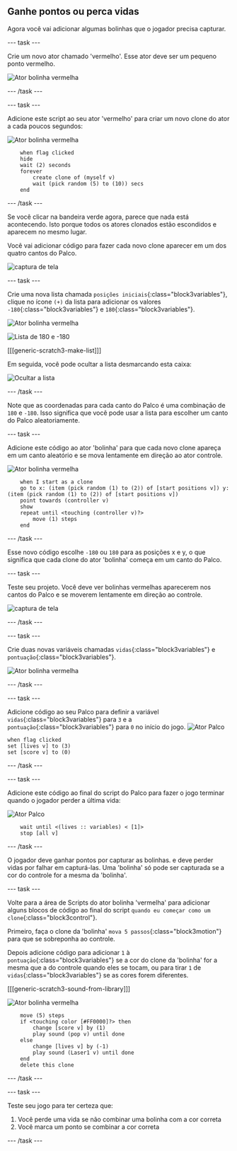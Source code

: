 ## Ganhe pontos ou perca vidas

Agora você vai adicionar algumas bolinhas que o jogador precisa capturar.

\--- task \---

Crie um novo ator chamado 'vermelho'. Esse ator deve ser um pequeno ponto vermelho.

![Ator bolinha vermelha](images/dots-red.png)

\--- /task \---

\--- task \---

Adicione este script ao seu ator 'vermelho' para criar um novo clone do ator a cada poucos segundos:

![Ator bolinha vermelha](images/red-sprite.png)

```blocks3
    when flag clicked
    hide
    wait (2) seconds
    forever
        create clone of (myself v)
        wait (pick random (5) to (10)) secs
    end
```

\--- /task \---

Se você clicar na bandeira verde agora, parece que nada está acontecendo. Isto porque todos os atores clonados estão escondidos e aparecem no mesmo lugar.

Você vai adicionar código para fazer cada novo clone aparecer em um dos quatro cantos do Palco.

![captura de tela](images/dots-start.png)

\--- task \---

Crie uma nova lista chamada `posições iniciais`{:class="block3variables"}, clique no ícone `(+)` da lista para adicionar os valores `-180`{:class="block3variables"} e `180`{:class="block3variables"}.

![Ator bolinha vermelha](images/red-sprite.png)

![Lista de 180 e -180](images/dots-list.png)

[[[generic-scratch3-make-list]]]

Em seguida, você pode ocultar a lista desmarcando esta caixa:

![Ocultar a lista](images/hide-list.png)

\--- /task \---

Note que as coordenadas para cada canto do Palco é uma combinaçāo de `180` e `-180`. Isso significa que você pode usar a lista para escolher um canto do Palco aleatoriamente.

\--- task \---

Adicione este código ao ator 'bolinha' para que cada novo clone apareça em um canto aleatório e se mova lentamente em direção ao ator controle.

![Ator bolinha vermelha](images/red-sprite.png)

```blocks3
    when I start as a clone
    go to x: (item (pick random (1) to (2)) of [start positions v]) y: (item (pick random (1) to (2)) of [start positions v])
    point towards (controller v)
    show
    repeat until <touching (controller v)?>
        move (1) steps
    end
```

\--- /task \---

Esse novo código escolhe `-180` ou `180` para as posições x e y, o que significa que cada clone do ator 'bolinha' começa em um canto do Palco.

\--- task \---

Teste seu projeto. Você deve ver bolinhas vermelhas aparecerem nos cantos do Palco e se moverem lentamente em direção ao controle.

![captura de tela](images/dots-red-test.png)

\--- /task \---

\--- task \---

Crie duas novas variáveis chamadas `vidas`{:class="block3variables"} e `pontuação`{:class="block3variables"}.

![Ator bolinha vermelha](images/red-sprite.png)

\--- /task \---

\--- task \---

Adicione código ao seu Palco para definir a variável `vidas`{:class="block3variables"} para `3` e a `pontuação`{:class="block3variables"} para `0` no início do jogo. ![Ator Palco](images/stage-sprite.png)

```blocks3
when flag clicked
set [lives v] to (3)
set [score v] to (0)
```

\--- /task \---

\--- task \---

Adicione este código ao final do script do Palco para fazer o jogo terminar quando o jogador perder a última vida:

![Ator Palco](images/stage-sprite.png)

```blocks3
    wait until <(lives :: variables) < [1]>
    stop [all v]
```

\--- /task \---

O jogador deve ganhar pontos por capturar as bolinhas. e deve perder vidas por falhar em capturá-las. Uma 'bolinha' só pode ser capturada se a cor do controle for a mesma da 'bolinha'.

\--- task \---

Volte para a área de Scripts do ator bolinha 'vermelha' para adicionar alguns blocos de código ao final do script `quando eu começar como um clone`{:class="block3control"}.

Primeiro, faça o clone da 'bolinha' `mova 5 passos`{:class="block3motion"} para que se sobreponha ao controle.

Depois adicione código para adicionar `1` à `pontuaçāo`{:class="block3variables"} se a cor do clone da 'bolinha' for a mesma que a do controle quando eles se tocam, ou para tirar `1` de `vidas`{:class="block3variables"} se as cores forem diferentes.

[[[generic-scratch3-sound-from-library]]]

![Ator bolinha vermelha](images/red-sprite.png)

```blocks3
    move (5) steps
    if <touching color [#FF0000]?> then
        change [score v] by (1)
        play sound (pop v) until done
    else
        change [lives v] by (-1)
        play sound (Laser1 v) until done
    end
    delete this clone
```

\--- /task \---

\--- task \---

Teste seu jogo para ter certeza que:

1. Você perde uma vida se não combinar uma bolinha com a cor correta
2. Você marca um ponto se combinar a cor correta

\--- /task \---
